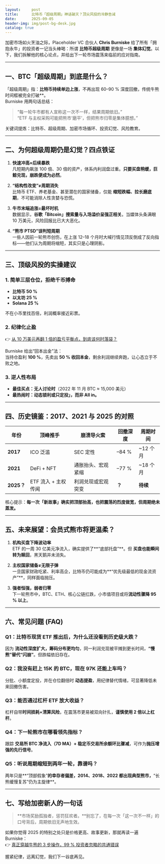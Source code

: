 ```yaml
---
layout:     post
title:      比特币「超级周期」神话破灭？顶尖风投的冷静告诫
date:       2025-09-05
header-img: img/post-bg-desk.jpg
catalog: true
---
```


加密市场如火烹油之际，Placeholder VC 合伙人 **Chris Burniske** 给了所有「拥抱永牛」的投资者一记当头棒喝：所谓 **比特币超级周期** 更像是一场 **集体幻觉**。以下，我们拆解他的核心论点，并给出下一轮市场震荡来临前的应对指南。

---

## 一、BTC「超级周期」到底是什么？

「超级周期」指：**比特币持续单边上涨**，不再出现 60–90 % 深度回撤，传统牛熊时间框被完全打破**。  
Burniske 用两句话总结：  
> “每一轮牛市都有人宣称这一次不一样，结果周期依旧。”  
> “ETF 与主权采购可能把熊市‘磨平’，但把熊市归零是集体臆想。”

关键词提炼：比特币、超级周期、加密市场循环、投资幻觉、风险教育。

---

## 二、为何超级周期仍是幻觉？四点铁证

1. **快速冲高≈后续暴跌**  
   凡短期内飙涨 100 倍、30 倍的资产，体系内利润盘过重。**只要买盘稍缓，巨鲸兑现，崩跌便成为必然**。

2. **“结构性改变”≠周期消失**  
   比特币 ETF、养老基金、甚至潜在的国家储备，仅能 **缩短跌幅、拉长磨底期**，不可能消除人性贪婪与恐慌。

3. **牛市末端追涨=最坏时机**  
   数据显示，**谷歌「Bitcoin」搜索量与入场溢价呈强正相关**。当媒体头条满眼 10 万美元，风险回报比已大大恶化。

4. **“熊市 PTSD”误判短周期**  
   一些人因前一轮熊市创伤，在上涨 12–18 个月时大喊行情见顶反倒成了反向指标——他们认为周期将缩短，其实只是心理阴影。

---

## 三、顶级风投的实操建议

### 1. **简单三层仓位，拒绝千币搏命**
   - **比特币 50 %**  
   - **以太坊 25 %**  
   - **Solana 25 %**
   
   不在小币里找百倍，利润概率接近彩票。  

### 2. **纪律化止盈**
   👉 [从 10 万美元再翻 1 倍的盈亏平衡点，到底该何时落袋？](https://okxdog.com/)  

   Burniske 给出“回本出金”法：  
   当持仓盈利 **100 %**，先卖出 **50 % 收回本金**，剩余利润继续奔跑，让心态立于不败之地。

### 3. **逆人性布局**
   - **最佳买点：无人讨论时**（2022 年 11 月 BTC ≈ 15,000 美元）  
   - **最热闹时：动态锁利或只定投」，而非 All in。**

---

## 四、历史镜鉴：2017、2021 与 2025 的对照

| 年份 | 顶峰推手 | 崩溃导火索 | 回撤深度 | 周期时间 |
|---|---|---|---|---|
| **2017** | ICO 泛滥 | SEC 定性 | –84 % | ~12 个月 |
| **2021** | DeFi + NFT | 通胀抬头、宏观紧缩 | –77 % | ~18 个月 |
| **2025？** | ETF 流入 + 主权传闻 | 利润兑现或宏观突变 | **？** | **待续** |

核心提示：**每一次「新故事」确实把顶部抬高，也把震荡的烈度做宽，但周期绝未蒸发。**

---

## 五、未来展望：会员式熊市将更温柔？

1. **机构买盘下降波动率**  
   ETF 的一周 30 亿美元净流入，确实提供了**“底部托盘”**。但 **买盘也能瞬间转为赎回**，黑天鹅并未消失。

2. **主权国家储备≠无限子弹**  
   一旦国家财政吃紧、利率高企，比特币仍可能成为**“优先级最低的现金流资产”**，同样面临抛压。

3. **强者恒强，弱者归零**  
   下一轮熊市中，BTC、ETH、核心公链扛跌，小市值项目或将**流动性骤降 95 % 以上**。

---

## 六、常见问题 (FAQ)

### Q1：比特币现货 ETF 推出后，为什么还没看到历史级大跌？  
因为 **流动性深度扩大，筹码分布更均匀**，同一利润兑现被平摊到更长时间，**“慢熊”替代“闪崩”**。但跌幅依旧存在。

### Q2：我没有赶上 15K 的 BTC，现在 97K 还能上车吗？  
分批、小额度定投，并在仓位翻倍时 **动态提盈**，用纪律替代情绪，可显著降低未来回撤伤害。

### Q3：能否通过杠杆 ETF 放大收益？  
杠杆自带**时间损耗+清算风险**，在震荡市更易被双向针扎，**谨慎使用 2 倍以上杠杆**。

### Q4：下一轮熊市在哪看领先指标？  
跟踪 **交易所 BTC 净流入（7D MA）+ 稳定币交易所余额环比骤减**，可作为**抛压增强的先行信号**。

### Q5：听说周期缩短到两年一轮，靠谱吗？  
两年只是**“顶部假象”**的幸存者偏差，2014、2018、2022 都出现典型熊市，**“长熊缓慢复苏”仍为主旋律**。

---

## 七、写给加密新人的一句话

> **市场奖励孤独者，惩罚狂欢者。**别忘了，在每一次「这一次不一样」的口号背后，周期依旧无声地生效。

如果你觉得 2025 的特别之处只是价格更高、故事更新，那就再读一遍 Burniske：  
👉 [真正穿越牛熊的 3 步操作，99 % 投资者忽略的共通错误](https://okxdog.com/)

握紧纪律，远离幻觉，我们下一谷底再见。